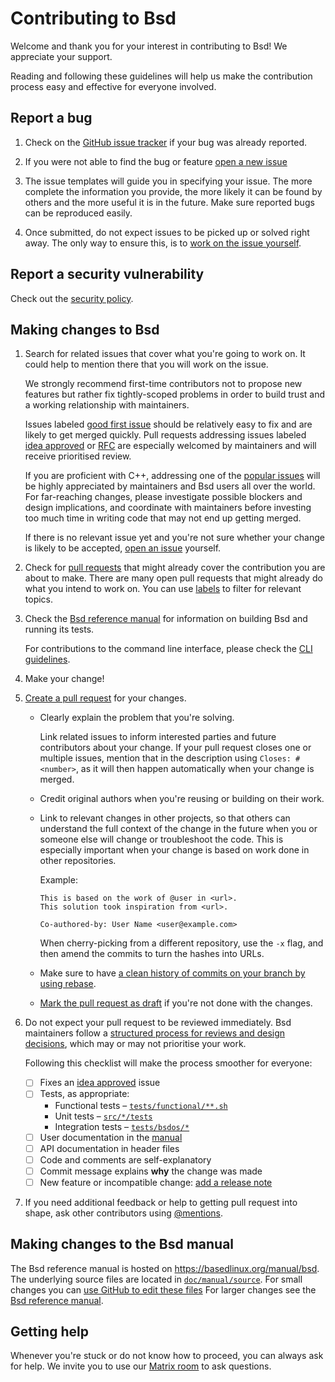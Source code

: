 # Contributing to Bsd

Welcome and thank you for your interest in contributing to Bsd!
We appreciate your support.

Reading and following these guidelines will help us make the contribution process easy and effective for everyone involved.

## Report a bug

1. Check on the [GitHub issue tracker](https://github.com/BasedLinux/bsd/issues) if your bug was already reported.

2. If you were not able to find the bug or feature [open a new issue](https://github.com/BasedLinux/bsd/issues/new/choose)

3. The issue templates will guide you in specifying your issue.
   The more complete the information you provide, the more likely it can be found by others and the more useful it is in the future.
   Make sure reported bugs can be reproduced easily.

4. Once submitted, do not expect issues to be picked up or solved right away.
   The only way to ensure this, is to [work on the issue yourself](#making-changes-to-bsd).

## Report a security vulnerability

Check out the [security policy](https://github.com/BasedLinux/bsd/security/policy).

## Making changes to Bsd

1. Search for related issues that cover what you're going to work on.
   It could help to mention there that you will work on the issue.

   We strongly recommend first-time contributors not to propose new features but rather fix tightly-scoped problems in order to build trust and a working relationship with maintainers.

   Issues labeled [good first issue](https://github.com/BasedLinux/bsd/labels/good%20first%20issue) should be relatively easy to fix and are likely to get merged quickly.
   Pull requests addressing issues labeled [idea approved](https://github.com/BasedLinux/bsd/labels/idea%20approved) or [RFC](https://github.com/BasedLinux/bsd/labels/RFC) are especially welcomed by maintainers and will receive prioritised review.

   If you are proficient with C++, addressing one of the [popular issues](https://github.com/BasedLinux/bsd/issues?q=is%3Aissue+is%3Aopen+sort%3Areactions-%2B1-desc) will be highly appreciated by maintainers and Bsd users all over the world.
   For far-reaching changes, please investigate possible blockers and design implications, and coordinate with maintainers before investing too much time in writing code that may not end up getting merged.

   If there is no relevant issue yet and you're not sure whether your change is likely to be accepted, [open an issue](https://github.com/BasedLinux/bsd/issues/new/choose) yourself.

2. Check for [pull requests](https://github.com/BasedLinux/bsd/pulls) that might already cover the contribution you are about to make.
   There are many open pull requests that might already do what you intend to work on.
   You can use [labels](https://github.com/BasedLinux/bsd/labels) to filter for relevant topics.

3. Check the [Bsd reference manual](https://basedlinux.org/manual/bsd/development/development/building.html) for information on building Bsd and running its tests.

   For contributions to the command line interface, please check the [CLI guidelines](https://basedlinux.org/manual/bsd/development/development/cli-guideline.html).

4. Make your change!

5. [Create a pull request](https://docs.github.com/en/pull-requests/collaborating-with-pull-requests/proposing-changes-to-your-work-with-pull-requests/creating-a-pull-request) for your changes.
   * Clearly explain the problem that you're solving.

     Link related issues to inform interested parties and future contributors about your change.
     If your pull request closes one or multiple issues, mention that in the description using `Closes: #<number>`, as it will then happen automatically when your change is merged.
   * Credit original authors when you're reusing or building on their work.
   * Link to relevant changes in other projects, so that others can understand the full context of the change in the future when you or someone else will change or troubleshoot the code.
     This is especially important when your change is based on work done in other repositories.

     Example:
     ```
     This is based on the work of @user in <url>.
     This solution took inspiration from <url>.

     Co-authored-by: User Name <user@example.com>
     ```

     When cherry-picking from a different repository, use the `-x` flag, and then amend the commits to turn the hashes into URLs.

   * Make sure to have [a clean history of commits on your branch by using rebase](https://www.digitalocean.com/community/tutorials/how-to-rebase-and-update-a-pull-request).
   * [Mark the pull request as draft](https://docs.github.com/en/pull-requests/collaborating-with-pull-requests/proposing-changes-to-your-work-with-pull-requests/changing-the-stage-of-a-pull-request) if you're not done with the changes.

6. Do not expect your pull request to be reviewed immediately.
   Bsd maintainers follow a [structured process for reviews and design decisions](https://github.com/BasedLinux/bsd/tree/master/maintainers#project-board-protocol), which may or may not prioritise your work.

   Following this checklist will make the process smoother for everyone:

   - [ ] Fixes an [idea approved](https://github.com/BasedLinux/bsd/labels/idea%20approved) issue
   - [ ] Tests, as appropriate:
     - Functional tests – [`tests/functional/**.sh`](./tests/functional)
     - Unit tests – [`src/*/tests`](./src/)
     - Integration tests – [`tests/bsdos/*`](./tests/bsdos)
   - [ ] User documentation in the [manual](./doc/manual/source)
   - [ ] API documentation in header files
   - [ ] Code and comments are self-explanatory
   - [ ] Commit message explains **why** the change was made
   - [ ] New feature or incompatible change: [add a release note](https://basedlinux.org/manual/bsd/development/development/contributing.html#add-a-release-note)

7. If you need additional feedback or help to getting pull request into shape, ask other contributors using [@mentions](https://docs.github.com/en/get-started/writing-on-github/getting-started-with-writing-and-formatting-on-github/basic-writing-and-formatting-syntax#mentioning-people-and-teams).

## Making changes to the Bsd manual

The Bsd reference manual is hosted on https://basedlinux.org/manual/bsd.
The underlying source files are located in [`doc/manual/source`](./doc/manual/source).
For small changes you can [use GitHub to edit these files](https://docs.github.com/en/repositories/working-with-files/managing-files/editing-files)
For larger changes see the [Bsd reference manual](https://basedlinux.org/manual/bsd/development/development/contributing.html).

## Getting help

Whenever you're stuck or do not know how to proceed, you can always ask for help.
We invite you to use our [Matrix room](https://matrix.to/#/#bsd-dev:basedlinux.org) to ask questions.
